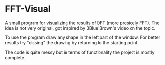 # FFT-Visual

A small program for visualizing the results of DFT (more presicely FFT). The idea is not very original, got inspired by 3Blue1Brown's video on the topic. 

To use the program draw any shape in the left part of the window. For better results try "closing" the drawing by returning to the starting point.

The code is quite messy but in terms of functionality the project is mostly complete.